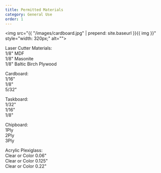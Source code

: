 ```yaml
---
title: Permitted Materials
category: General Use
order: 1
---
```


<img src="{{ "/images/cardboard.jpg" | prepend: site.baseurl }}{{ img }}" style="width: 320px;" alt=""><br>

Laser Cutter Materials:<br>
1/8" MDF<br>
1/8" Masonite<br>
1/8" Baltic Birch Plywood

Cardboard:<br>
1/16"<br>
1/8"<br>
5/32"<br>

Taskboard:<br>
1/32"<br>
1/16"<br>
1/8"<br>

Chipboard:<br>
1Ply<br>
2Ply<br>
3Ply<br>

Acrylic Plexiglass:<br>
Clear or Color 0.06"<br>
Clear or Color 0.125"<br>
Clear or Color 0.22"<br>